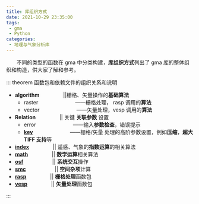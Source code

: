 ```yaml
---
title: 库组织方式
date: 2021-10-29 23:35:00
tags:
 - gma
 - Python
categories:
 - 地理与气象分析库
---
```

&emsp;&emsp;不同的类型的函数在 gma 中分类构建，**库组织方式**列出了 gma 库的整体组织和构造，供大家了解和参考。

<!-- more -->

::: theorem 函数包和依赖文件的组织关系和说明

- **algorithm**&emsp;&emsp; &emsp;&emsp; ||栅格、矢量操作的**基础算法**
	* raster &emsp;&emsp; &emsp;&emsp; &emsp;&emsp; ——栅格处理， rasp 调用的**算法** 
	* vector &emsp;&emsp; &emsp;&emsp; &emsp;&emsp; ——矢量处理，vesp 调用的**算法**
- **Relation**&emsp;&emsp; &emsp;&emsp; || 关键 **关联参数** 设置
	* error &emsp;&emsp; &emsp;&emsp; &emsp;&emsp; ——输入**参数检查**，错误提示
	* [**key**](Default.html#默认参数设置) &emsp;&emsp; &emsp;&emsp; &emsp;&emsp; ——栅格/矢量 处理的高阶参数设置，例如**压缩**，**超大 TIFF 支持**等
- [**index**](Function.html#index-指数运算)&emsp;&emsp; &emsp;&emsp; || 遥感、气象的**指数运算**的相关算法
- [**math**](Function.html#math-数学运算)&emsp;&emsp; &emsp;&emsp; || **数学运算**相关算法
- [**osf**](Function.html#osf-系统交互)&emsp;&emsp;&emsp; &emsp;&emsp; || **系统交互**操作
- [**smc**](Function.html#smc-空间杂项)&emsp;&emsp;&emsp; &emsp;&emsp; || **空间杂项**计算
- [**rasp**](Function.html#rasp-栅格处理)&emsp;&emsp; &emsp;&emsp; || **栅格处理**函数包
- [**vesp**](Function.html#vesp-矢量处理)&emsp;&emsp; &emsp;&emsp; || **矢量处理**函数包

:::

